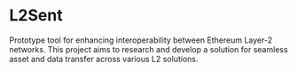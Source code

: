 # L2Sent
Prototype tool for enhancing interoperability between Ethereum Layer-2 networks. This project aims to research and develop a solution for seamless asset and data transfer across various L2 solutions.
